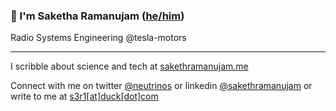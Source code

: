 ### :wave: I'm Saketha Ramanujam ([he/him](https://pronoun.is/he))
Radio Systems Engineering @tesla-motors
<hr>

I scribble about science and tech at [sakethramanujam.me](https://sakethramanujam.me/blog)


Connect with me on twitter [@neutrinos](https://twitter.com/neutrinos__) or linkedin [@sakethramanujam](https://linkedin.com/in/sakethramanujam)
or write to  me at [s3r1[at]duck[dot]com](mailto:s3r1@duck.com)
